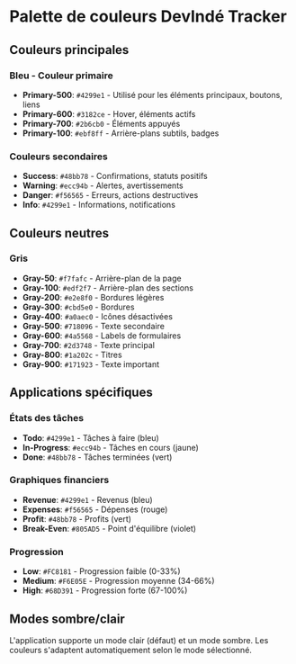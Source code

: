 # Palette de couleurs DevIndé Tracker

## Couleurs principales

### Bleu - Couleur primaire
- **Primary-500**: `#4299e1` - Utilisé pour les éléments principaux, boutons, liens
- **Primary-600**: `#3182ce` - Hover, éléments actifs
- **Primary-700**: `#2b6cb0` - Éléments appuyés
- **Primary-100**: `#ebf8ff` - Arrière-plans subtils, badges

### Couleurs secondaires
- **Success**: `#48bb78` - Confirmations, statuts positifs
- **Warning**: `#ecc94b` - Alertes, avertissements
- **Danger**: `#f56565` - Erreurs, actions destructives
- **Info**: `#4299e1` - Informations, notifications

## Couleurs neutres

### Gris
- **Gray-50**: `#f7fafc` - Arrière-plan de la page
- **Gray-100**: `#edf2f7` - Arrière-plan des sections
- **Gray-200**: `#e2e8f0` - Bordures légères
- **Gray-300**: `#cbd5e0` - Bordures
- **Gray-400**: `#a0aec0` - Icônes désactivées
- **Gray-500**: `#718096` - Texte secondaire
- **Gray-600**: `#4a5568` - Labels de formulaires
- **Gray-700**: `#2d3748` - Texte principal
- **Gray-800**: `#1a202c` - Titres
- **Gray-900**: `#171923` - Texte important

## Applications spécifiques

### États des tâches
- **Todo**: `#4299e1` - Tâches à faire (bleu)
- **In-Progress**: `#ecc94b` - Tâches en cours (jaune)
- **Done**: `#48bb78` - Tâches terminées (vert)

### Graphiques financiers
- **Revenue**: `#4299e1` - Revenus (bleu)
- **Expenses**: `#f56565` - Dépenses (rouge)
- **Profit**: `#48bb78` - Profits (vert)
- **Break-Even**: `#805AD5` - Point d'équilibre (violet)

### Progression
- **Low**: `#FC8181` - Progression faible (0-33%)
- **Medium**: `#F6E05E` - Progression moyenne (34-66%)
- **High**: `#68D391` - Progression forte (67-100%)

## Modes sombre/clair

L'application supporte un mode clair (défaut) et un mode sombre. Les couleurs s'adaptent automatiquement selon le mode sélectionné.
